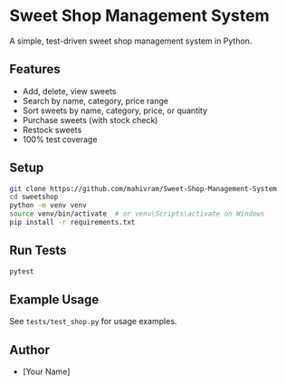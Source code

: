 # Sweet Shop Management System

A simple, test-driven sweet shop management system in Python.

## Features

- Add, delete, view sweets
- Search by name, category, price range
- Sort sweets by name, category, price, or quantity
- Purchase sweets (with stock check)
- Restock sweets
- 100% test coverage

## Setup

```sh
git clone https://github.com/mahivram/Sweet-Shop-Management-System
cd sweetshop
python -m venv venv
source venv/bin/activate  # or venv\Scripts\activate on Windows
pip install -r requirements.txt
```

## Run Tests

```sh
pytest
```

## Example Usage

See `tests/test_shop.py` for usage examples.

## Author

- [Your Name]
